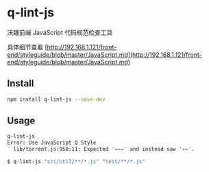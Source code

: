 # q-lint-js

沃趣前端 JavaScript 代码规范检查工具

具体细节查看 [http://192.168.1.121/front-end/styleguide/blob/master/JavaScript.md](http://192.168.1.121/front-end/styleguide/blob/master/JavaScript.md)

## Install

```bash
npm install q-lint-js --save-dev
```

## Usage

```bash
q-lint-js
Error: Use JavaScript Q Style
  lib/torrent.js:950:11: Expected '===' and instead saw '=='.
```

```bash
$ q-lint-js "src/util/**/*.js" "test/**/*.js"
```
